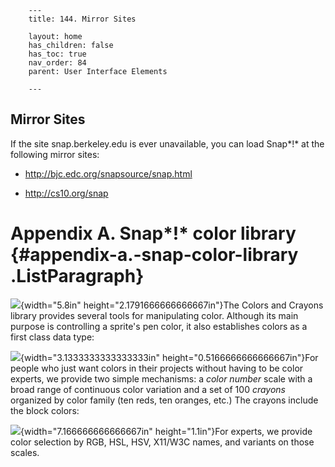         ---
        title: 144. Mirror Sites

        layout: home
        has_children: false
        has_toc: true
        nav_order: 84
        parent: User Interface Elements

        ---

Mirror Sites
------------

If the site snap.berkeley.edu is ever unavailable, you can load Snap*!*
at the following mirror sites:

-   http://bjc.edc.org/snapsource/snap.html

-   http://cs10.org/snap

 Appendix A. Snap*!* color library {#appendix-a.-snap-color-library .ListParagraph}
=================

![](image1123.png){width="5.8in"
height="2.1791666666666667in"}The Colors and Crayons library provides
several tools for manipulating color. Although its main purpose is
controlling a sprite's pen color, it also establishes colors as a first
class data type:

![](image1129.png){width="3.1333333333333333in"
height="0.5166666666666667in"}For people who just want colors in their
projects without having to be color experts, we provide two simple
mechanisms: a *color number* scale with a broad range of continuous
color variation and a set of 100 *crayons* organized by color family
(ten reds, ten oranges, etc.) The crayons include the block colors:

![](image1130.png){width="7.166666666666667in"
height="1.1in"}For experts, we provide color selection by RGB, HSL, HSV,
X11/W3C names, and variants on those scales.

